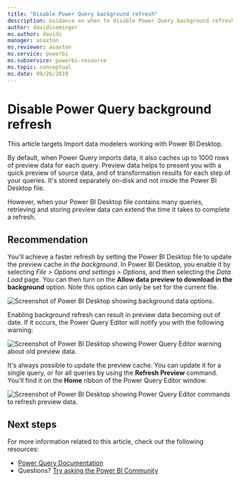 ```yaml
---
title: "Disable Power Query background refresh"
description: Guidance on when to disable Power Query background refresh.
author: davidiseminger
ms.author: davidi
manager: asaxton
ms.reviewer: asaxton
ms.service: powerbi
ms.subservice: powerbi-resource
ms.topic: conceptual
ms.date: 09/26/2019
---
```


# Disable Power Query background refresh

This article targets Import data modelers working with Power BI Desktop.

By default, when Power Query imports data, it also caches up to 1000 rows of preview data for each query. Preview data helps to present you with a quick preview of source data, and of transformation results for each step of your queries. It's stored separately on-disk and not inside the Power BI Desktop file.

However, when your Power BI Desktop file contains many queries, retrieving and storing preview data can extend the time it takes to complete a refresh.

## Recommendation

You'll achieve a faster refresh by setting the Power BI Desktop file to update the preview cache _in the background_. In Power BI Desktop, you enable it by selecting _File > Options and settings > Options_, and then selecting the _Data Load_ page. You can then turn on the **Allow data preview to download in the background** option. Note this option can only be set for the current file.

![Screenshot of Power BI Desktop showing background data options.](media/power-query-background-refresh/power-query-options-background-data.png)

Enabling background refresh can result in preview data becoming out of date. If it occurs, the Power Query Editor will notify you with the following warning:

![Screenshot of Power BI Desktop showing Power Query Editor warning about old preview data.](media/power-query-background-refresh/power-query-preview-data-old.png)

It's always possible to update the preview cache. You can update it for a single query, or for all queries by using the **Refresh Preview** command. You'll find it on the **Home** ribbon of the Power Query Editor window.

![Screenshot of Power BI Desktop showing Power Query Editor commands to refresh preview data.](media/power-query-background-refresh/power-query-refresh-preview-data.png)

## Next steps

For more information related to this article, check out the following resources:

- [Power Query Documentation](/power-query/)
- Questions? [Try asking the Power BI Community](https://community.powerbi.com/)
